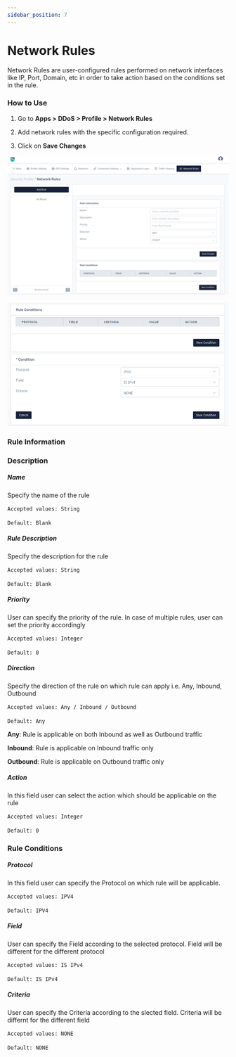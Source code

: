 ```yaml
---
sidebar_position: 7
---
```


# Network Rules


Network Rules are user-configured rules performed on network interfaces like IP, Port, Domain, etc in order to take action based on the conditions set in the rule.

### How to Use

1. Go to **Apps > DDoS > Profile > Network Rules**

2. Add network rules with the specific configuration required.

3. Click on **Save Changes**

![network_rules](/img/ddos/v8/securityprofile_network_rules_1.png)

![network_rules](/img/ddos/v8/securityprofile_network_rules_2.png)

### Rule Information


### Description

##### **Name**

Specify the name of the rule

    Accepted values: String

    Default: Blank

##### **Rule Description**

Specify the description for the rule

    Accepted values: String

    Default: Blank

##### **Priority**

User can specify the priority of the rule. In case of multiple rules, user can set the priority accordingly

    Accepted values: Integer

    Default: 0

##### **Direction**

Specify the direction of the rule on which rule can apply i.e. Any, Inbound, Outbound

    Accepted values: Any / Inbound / Outbound

    Default: Any

**Any**: Rule is applicable on both Inbound as well as Outbound traffic

**Inbound**: Rule is applicable on Inbound traffic only

**Outbound**: Rule is applicable on Outbound traffic only

##### **Action**

In this field user can select the action which should be applicable on the rule

    Accepted values: Integer

    Default: 0

### Rule Conditions


##### **Protocol**

In this field user can specify the Protocol on which rule will be applicable.

    Accepted values: IPV4

    Default: IPV4

##### **Field**

User can specify the Field according to the selected protocol. Field will be different for the different protocol

    Accepted values: IS IPv4

    Default: IS IPv4

##### **Criteria**

User can specify the Criteria according to the slected field. Criteria will be differnt for the different field

    Accepted values: NONE

    Default: NONE